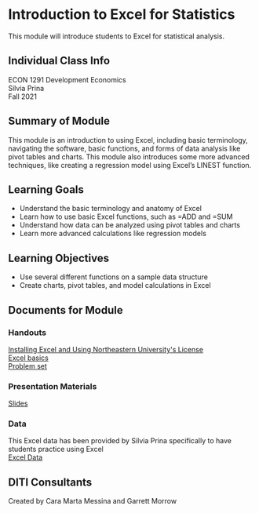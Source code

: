# Introduction to Excel for Statistics
This module will introduce students to Excel for statistical analysis.

## Individual Class Info
ECON 1291 Development Economics
<br>
Silvia Prina
<br>
Fall 2021
<br>


## Summary of Module
This module is an introduction to using Excel, including basic terminology, navigating the software, basic functions, and forms of data analysis like pivot tables and charts. This module also introduces some more advanced techniques, like creating a regression model using Excel’s LINEST function.

## Learning Goals
- Understand the basic terminology and anatomy of Excel
- Learn how to use basic Excel functions, such as =ADD and =SUM
- Understand how data can be analyzed using pivot tables and charts
- Learn more advanced calculations like regression models

## Learning Objectives
- Use several different functions on a sample data structure
- Create charts, pivot tables, and model calculations in Excel

## Documents for Module

### Handouts

[Installing Excel and Using Northeastern University's License](https://github.com/NULabNortheastern/digitalassignmentshowcase/blob/master/data-management/fa21-prina-econ1291-excel/handout-install_excel.pdf)
<br/>
[Excel basics](https://github.com/NULabNortheastern/digitalassignmentshowcase/blob/master/data-management/fa21-prina-econ1291-excel/handout.pdf)
<br/>
[Problem set](https://github.com/NULabNortheastern/digitalassignmentshowcase/blob/master/data-management/fa21-prina-econ1291-excel/ECON1291_excel_training.pdf)

### Presentation Materials

[Slides](https://github.com/NULabNortheastern/digitalassignmentshowcase/blob/master/data-management/fa21-prina-econ1291-excel/prina-fall2021-slides.pdf)

### Data
This Excel data has been provided by Silvia Prina specifically to have students practice using Excel
<br/>
[Excel Data](https://github.com/NULabNortheastern/digitalassignmentshowcase/blob/master/intro_excel/development_economics-fall2021-prina/ECON1291exceltutoring.xlsx)

## DITI Consultants
Created by Cara Marta Messina and Garrett Morrow
